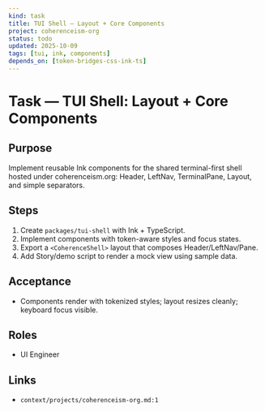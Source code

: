 ```yaml
---
kind: task
title: TUI Shell — Layout + Core Components
project: coherenceism-org
status: todo
updated: 2025-10-09
tags: [tui, ink, components]
depends_on: [token-bridges-css-ink-ts]
---
```


# Task — TUI Shell: Layout + Core Components

## Purpose
Implement reusable Ink components for the shared terminal-first shell hosted under coherenceism.org: Header, LeftNav, TerminalPane, Layout, and simple separators.

## Steps
1) Create `packages/tui-shell` with Ink + TypeScript.
2) Implement components with token-aware styles and focus states.
3) Export a `<CoherenceShell>` layout that composes Header/LeftNav/Pane.
4) Add Story/demo script to render a mock view using sample data.

## Acceptance
- Components render with tokenized styles; layout resizes cleanly; keyboard focus visible.

## Roles
- UI Engineer

## Links
- `context/projects/coherenceism-org.md:1`
